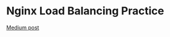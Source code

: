 # Nginx Load Balancing Practice

[Medium post](https://medium.com/@Whien/docker-compose-%E8%AE%93-nginx-%E8%88%87-nodejs-web-server%E5%85%B1%E8%88%9E-load-balancing-5d3fc41bab9e)